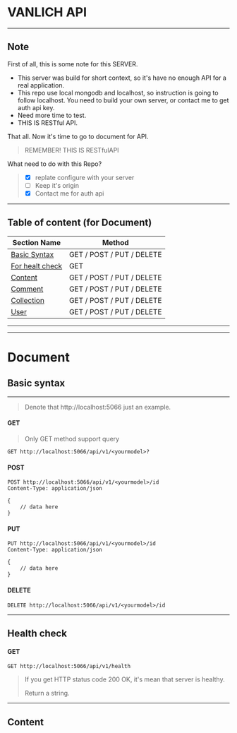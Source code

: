 # **VANLICH API**
---
## **Note**
First of all, this is some note for this SERVER.
- This server was build for short context, so it's have no enough API for a real application.
- This repo use local mongodb and localhost, so instruction is going to follow localhost. You need to build your own server, or contact me to get auth api key.
- Need more time to test.
- THIS IS RESTful API.

That all. Now it's time to go to document for API.
> REMEMBER! THIS IS RESTfulAPI

What need to do with this Repo?
> - [x] replate configure with your server
> - [ ] Keep it's origin 
> - [x] Contact me for auth api
---
## Table of content (for Document)
|Section Name| Method|
|------------| ---|
|[Basic Syntax](#basic-syntax)|GET / POST / PUT / DELETE |
|[For healt check](#health-check)| GET|
|[Content](#content)|GET / POST / PUT / DELETE |
|[Comment](#comment)|GET / POST / PUT / DELETE |
|[Collection](#collection)|GET / POST / PUT / DELETE |
|[User](#user)|GET / POST / PUT / DELETE |
---
---
# **Document**

## **Basic syntax**
----
> Denote that http://localhost:5066 just an example.
#### GET
> Only GET method support query
``` JS
GET http://localhost:5066/api/v1/<yourmodel>?
```
#### POST
``` JS
POST http://localhost:5066/api/v1/<yourmodel>/id
Content-Type: application/json

{
    // data here
}
```
#### PUT
``` JS
PUT http://localhost:5066/api/v1/<yourmodel>/id
Content-Type: application/json

{
    // data here
}
```
#### DELETE
``` JS
DELETE http://localhost:5066/api/v1/<yourmodel>/id
```
----
## **Health check**
#### GET
``` JS
GET http://localhost:5066/api/v1/health
```
> If you get HTTP status code 200 OK, it's mean that server is healthy. 
>
> Return a string.
----
## **Content**



